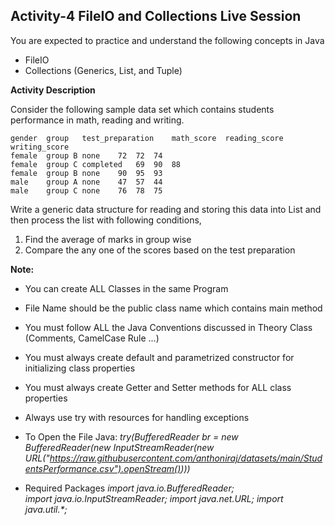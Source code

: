 ## Activity-4 FileIO and Collections Live Session

You are expected to practice and understand the following concepts in Java
 - FileIO 
 - Collections (Generics, List, and Tuple)

**Activity Description**

Consider the following sample data set which contains students performance in math, reading and writing.  

    gender	group	test_preparation	math_score	reading_score	writing_score
    female	group B	none	72	72	74
    female	group C	completed	69	90	88
    female	group B	none	90	95	93
    male	group A	none	47	57	44
    male	group C	none	76	78	75
  
Write a generic data structure for reading and storing this data into List and then process the list with following conditions,  

1.  Find the average of marks in group wise
2.  Compare the any one of the scores based on the test preparation

**Note:**
-   You can create ALL Classes in the same Program
-   File Name should be the public class name which contains main method
-   You must follow ALL the Java Conventions discussed in Theory Class (Comments, CamelCase Rule ...)  
    
-   You must always create default and parametrized constructor for initializing class properties
-   You must always create Getter and Setter methods for ALL class properties
-   Always use try with resources for handling exceptions
-   To Open the File Java:  _try(BufferedReader br = new BufferedReader(new InputStreamReader(new URL("https://raw.githubusercontent.com/anthoniraj/datasets/main/StudentsPerformance.csv").openStream())))_  
    
-   Required Packages
    _import java.io.BufferedReader;   
    import java.io.InputStreamReader;
       import java.net.URL;_
    _import java.util.*;_
